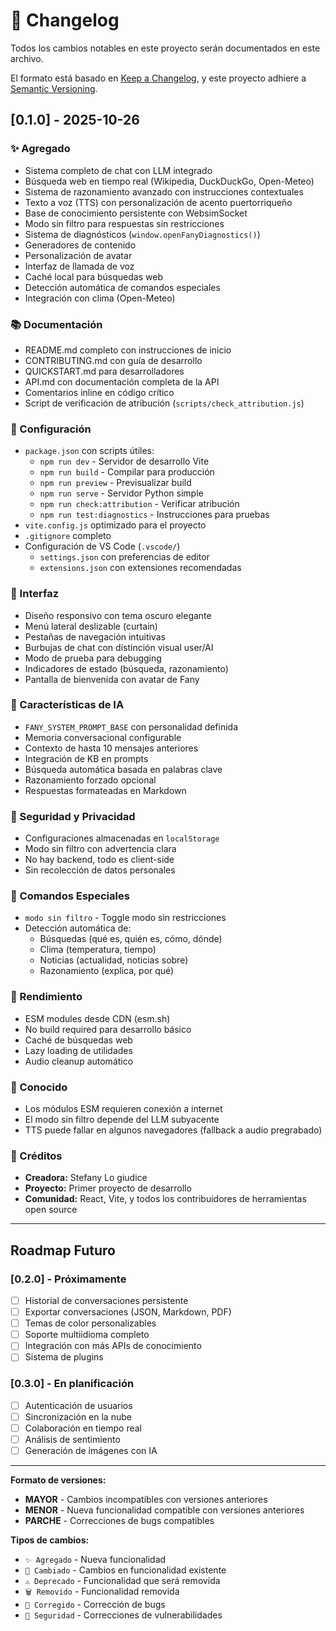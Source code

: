 # 📝 Changelog

Todos los cambios notables en este proyecto serán documentados en este archivo.

El formato está basado en [Keep a Changelog](https://keepachangelog.com/es-ES/1.0.0/),
y este proyecto adhiere a [Semantic Versioning](https://semver.org/lang/es/).

## [0.1.0] - 2025-10-26

### ✨ Agregado
- Sistema completo de chat con LLM integrado
- Búsqueda web en tiempo real (Wikipedia, DuckDuckGo, Open-Meteo)
- Sistema de razonamiento avanzado con instrucciones contextuales
- Texto a voz (TTS) con personalización de acento puertorriqueño
- Base de conocimiento persistente con WebsimSocket
- Modo sin filtro para respuestas sin restricciones
- Sistema de diagnósticos (`window.openFanyDiagnostics()`)
- Generadores de contenido
- Personalización de avatar
- Interfaz de llamada de voz
- Caché local para búsquedas web
- Detección automática de comandos especiales
- Integración con clima (Open-Meteo)

### 📚 Documentación
- README.md completo con instrucciones de inicio
- CONTRIBUTING.md con guía de desarrollo
- QUICKSTART.md para desarrolladores
- API.md con documentación completa de la API
- Comentarios inline en código crítico
- Script de verificación de atribución (`scripts/check_attribution.js`)

### 🔧 Configuración
- `package.json` con scripts útiles:
  - `npm run dev` - Servidor de desarrollo Vite
  - `npm run build` - Compilar para producción
  - `npm run preview` - Previsualizar build
  - `npm run serve` - Servidor Python simple
  - `npm run check:attribution` - Verificar atribución
  - `npm run test:diagnostics` - Instrucciones para pruebas
- `vite.config.js` optimizado para el proyecto
- `.gitignore` completo
- Configuración de VS Code (`.vscode/`)
  - `settings.json` con preferencias de editor
  - `extensions.json` con extensiones recomendadas

### 🎨 Interfaz
- Diseño responsivo con tema oscuro elegante
- Menú lateral deslizable (curtain)
- Pestañas de navegación intuitivas
- Burbujas de chat con distinción visual user/AI
- Modo de prueba para debugging
- Indicadores de estado (búsqueda, razonamiento)
- Pantalla de bienvenida con avatar de Fany

### 🧠 Características de IA
- `FANY_SYSTEM_PROMPT_BASE` con personalidad definida
- Memoria conversacional configurable
- Contexto de hasta 10 mensajes anteriores
- Integración de KB en prompts
- Búsqueda automática basada en palabras clave
- Razonamiento forzado opcional
- Respuestas formateadas en Markdown

### 🔐 Seguridad y Privacidad
- Configuraciones almacenadas en `localStorage`
- Modo sin filtro con advertencia clara
- No hay backend, todo es client-side
- Sin recolección de datos personales

### 🎯 Comandos Especiales
- `modo sin filtro` - Toggle modo sin restricciones
- Detección automática de:
  - Búsquedas (qué es, quién es, cómo, dónde)
  - Clima (temperatura, tiempo)
  - Noticias (actualidad, noticias sobre)
  - Razonamiento (explica, por qué)

### 🚀 Rendimiento
- ESM modules desde CDN (esm.sh)
- No build required para desarrollo básico
- Caché de búsquedas web
- Lazy loading de utilidades
- Audio cleanup automático

### 🐛 Conocido
- Los módulos ESM requieren conexión a internet
- El modo sin filtro depende del LLM subyacente
- TTS puede fallar en algunos navegadores (fallback a audio pregrabado)

### 🙏 Créditos
- **Creadora:** Stefany Lo giudice
- **Proyecto:** Primer proyecto de desarrollo
- **Comunidad:** React, Vite, y todos los contribuidores de herramientas open source

---

## Roadmap Futuro

### [0.2.0] - Próximamente
- [ ] Historial de conversaciones persistente
- [ ] Exportar conversaciones (JSON, Markdown, PDF)
- [ ] Temas de color personalizables
- [ ] Soporte multiidioma completo
- [ ] Integración con más APIs de conocimiento
- [ ] Sistema de plugins

### [0.3.0] - En planificación
- [ ] Autenticación de usuarios
- [ ] Sincronización en la nube
- [ ] Colaboración en tiempo real
- [ ] Análisis de sentimiento
- [ ] Generación de imágenes con IA

---

**Formato de versiones:**
- **MAYOR** - Cambios incompatibles con versiones anteriores
- **MENOR** - Nueva funcionalidad compatible con versiones anteriores
- **PARCHE** - Correcciones de bugs compatibles

**Tipos de cambios:**
- `✨ Agregado` - Nueva funcionalidad
- `🔄 Cambiado` - Cambios en funcionalidad existente
- `⚠️ Deprecado` - Funcionalidad que será removida
- `🗑️ Removido` - Funcionalidad removida
- `🐛 Corregido` - Corrección de bugs
- `🔐 Seguridad` - Correcciones de vulnerabilidades

